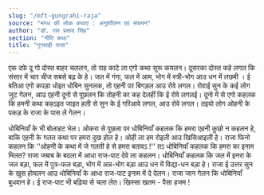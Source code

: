 ```yaml
---
slug: "/mft-gungrahi-raja"
source: "मगध की लोक कथाएं : अनुशाीलन एवं संचयन"
author: "डॉ. राम प्रसाद सिंह"
section: "नीति कथा"
title: "गुनग्राही राजा"
---
```

एक दफे दू गो दोस्त बाहर चललन, तो राह काटे ला एगो कथा सुरू कयलन। दूसरका दोस्त कहे लगल कि संसार में चार चीज सबसे बढ़ के हे। जल में गंगा, फल में आम, भोग में स्त्री-भोग आउ धन में लछमी । ई बतिआ एगो कपड़ा धोइत धोबिन सुनलक, तो एहनी पर बिगड़ल आउ रोवे लगल। रोवाई सुन के कई लोग जुट गेलन, आउ एहनी दूनो से पूछलन कि तोहनी का कह देलहीं कि ई रोवे लगलई। दूनो में से एगो कहलक कि हमनी कथा कहऽइत जाइत हली से सुन के ई गरिआवे लगल, आउ रोवे लगल। तइयो लोग ओहनी के पकड़ के राजा के पास ले गेलन। 

धोबिनियाँ के भी बोलाहट भेल। ओकरा से पुछला पर धोबिनियाँ कहलक कि हमरा एहनी कुछो न कहलन हे, बाकि एहनी के गलत कथा पर हमरा दुख होल हे। ओही ला हम रोइली आउ खिसिआइली हे। राजा फिनो कहलन कि ''ओहनी के कथा में जे गलती हे से हमरा बतावऽ !'' तऽ धोबिनियाँ कहलक कि हमरा का इनाम मिलत?  राजा जबाब के बदला में आधा राज-पाट देवे ला कहलन। धोबिनियाँ कहलक कि जल में इनरा के जल बड़ा, फल में पुत्र-फल बड़ा, भोग में अन्न-भोग बड़ा आउ धन में विद्या-धन बड़ा हे। राजा ई उत्तर सुन के खुस होयलन आउ धोबिनियाँ के आधा राज-पाट इनाम में दे देलन। राजा जान गेलन कि धोबिनियाँ बुधवान हे। ई राज-पाट भी बढ़िया से चला लेत। खिस्सा खतम - पैसा हजम ! 